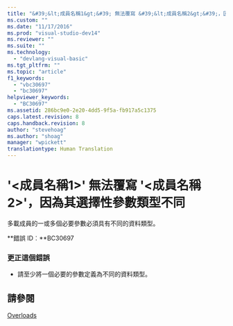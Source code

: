 ```yaml
---
title: "&#39;&lt;成員名稱1&gt;&#39; 無法覆寫 &#39;&lt;成員名稱2&gt;&#39;，因為其選擇性參數類型不同 | Microsoft Docs"
ms.custom: ""
ms.date: "11/17/2016"
ms.prod: "visual-studio-dev14"
ms.reviewer: ""
ms.suite: ""
ms.technology: 
  - "devlang-visual-basic"
ms.tgt_pltfrm: ""
ms.topic: "article"
f1_keywords: 
  - "vbc30697"
  - "bc30697"
helpviewer_keywords: 
  - "BC30697"
ms.assetid: 286bc9e0-2e20-4dd5-9f5a-fb917a5c1375
caps.latest.revision: 8
caps.handback.revision: 8
author: "stevehoag"
ms.author: "shoag"
manager: "wpickett"
translationtype: Human Translation
---
```

# &#39;&lt;成員名稱1&gt;&#39; 無法覆寫 &#39;&lt;成員名稱2&gt;&#39;，因為其選擇性參數類型不同
多載成員的一或多個必要參數必須具有不同的資料類型。  
  
 **錯誤 ID︰**BC30697  
  
### 更正這個錯誤  
  
-   請至少將一個必要的參數定義為不同的資料類型。  
  
## 請參閱  
 [Overloads](../../visual-basic/language-reference/modifiers/overloads.md)